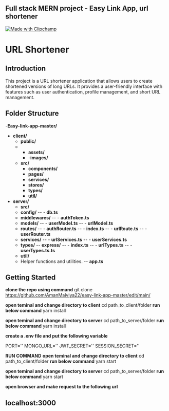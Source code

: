 ## Full stack MERN project - Easy Link App, url shortener


[![Made with Clipchamp](https://clipchamp.com/e.svg)](https://clipchamp.com/watch/Do9UOciGzYv?utm_source=embed&utm_medium=embed&utm_campaign=watch)

# URL Shortener

## Introduction

This project is a URL shortener application that allows users to create shortened versions of long URLs. It provides a user-friendly interface with features such as user authentication, profile management, and short URL management.
## Folder Structure

-**Easy-link-app-master/**
- **client/**
  - **public/**
   - - **assets/**
     - -**images/**
  - **src/**
    - **components/**
    - **pages/**
    - **services/**   
    - **stores/** 
    - **types/**   
    - **util/**
- **server/**
  - **src/**    
   - **config/**
     -- - **db.ts**
   - **middlewares/**
        -- - **authToken.ts**
   - **models/**
      -- - **userModel.ts**
      -- - **urlModel.ts**
   - **routes/**
     -- - **authRouter.ts**
     -- - **index.ts**
     -- - **urlRoute.ts**
     -- - **userRouter.ts**
   - **services/**
      -- - **urlServices.ts**
      -- - **userServices.ts**
   - **types/**
      -- **express/**
        -- - **index.ts**
        -- - **urlTypes.ts**
        -- - **userTypes.ts.ts**   
   - **util/**
    - Helper functions and utilities.
       -- **app.ts**






## Getting Started

**clone the repo using command**
git clone https://github.com/AmanMalviya22/easy-link-app-master/edit/main/

**open teminal and change directory to client**
 cd path_to_client/folder
 **run below command**
 yarn install

**open teminal and change directory to server**
 cd path_to_server/folder
 **run below command**
 yarn install

 **create a .env file and put the following variable**

PORT=''
MONGO_URL=''
JWT_SECRET=''
SESSION_SECRET=''

**RUN COMMAND**
**open teminal and change directory to client**
 cd path_to_client/folder
 **run below command**
 yarn start

**open teminal and change directory to server**
 cd path_to_server/folder
 **run below command**
 yarn start


 **open browser and make request to the following url**
 ## localhost:3000


